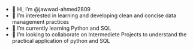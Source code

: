 - 👋 Hi, I’m @jawwad-ahmed2809
- 👀 I’m interested in learning and developing clean and concise data management practices
- 🌱 I’m currently learning Python and SQL
- 💞️ I’m looking to collaborate on Intermediete Projects to understand the practical application of python and SQL
